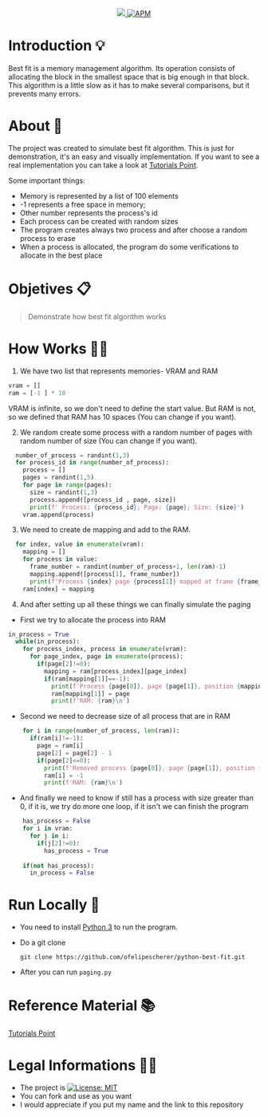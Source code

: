 
<div align=center>
<a href="https://www.python.org">
<img src="https://img.shields.io/badge/python-3.7-informational">
</a>
<a href="https://opensource.org/licenses/MIT">
<img alt="APM" src="https://img.shields.io/apm/l/vim-mode">
</a>
</div>      
      
# Introduction 💡
Best fit is a memory management algorithm. Its operation consists of allocating the block in the smallest space that is big enough in that block. This algorithm is a little slow as it has to make several comparisons, but it prevents many errors.

# About 📘
The project was created to simulate best fit algorithm. This is just for demonstration, it's an easy and visually implementation. If you want to see a real implementation you can take a look at [Tutorials Point](https://www.tutorialspoint.com/cplusplus-program-for-best-fit-algorithm-in-memory-management).

Some important things:
-  Memory is represented by a list of 100 elements
- -1 represents a free space in memory;
- Other number represents the process's id
- Each process can be created with random sizes
- The program creates always two process and after choose a random process to erase
- When a process is allocated, the program do some verifications to allocate in the best place

# Objetives 📋

> Demonstrate how best fit algorithm works

# How Works 👨‍🏫

1. We have two list that represents memories- VRAM and RAM
```python
vram = []
ram = [-1 ] * 10
```
VRAM is infinite, so we don't need to define the start value. But RAM is not, so we defined that RAM has 10 spaces (You can change if you want).

2. We random create some process with a random number of pages with random number of size (You can change if you want).
```python
  number_of_process = randint(1,3)
  for process_id in range(number_of_process):
    process = []
    pages = randint(1,5)
    for page in range(pages):
      size = randint(1,3)
      process.append([process_id , page, size])
      print(f' Process: {process_id}; Page: {page}; Size: {size}')
    vram.append(process)
```

3. We need to create de mapping and add to the RAM.
```python
  for index, value in enumerate(vram):
    mapping = []
    for process in value:
      frame_number = randint(number_of_process+1, len(ram)-1)
      mapping.append([process[1], frame_number])
      print(f'Process {index} page {process[1]} mapped at frame {frame_number}')
    ram[index] = mapping
```

4. And after setting up all these things we can finally simulate the paging
 - First we try to allocate the process into RAM  
```python
in_process = True
  while(in_process):
    for process_index, process in enumerate(vram):
      for page_index, page in enumerate(process):
        if(page[2]!=0):
          mapping = ram[process_index][page_index]
          if(ram[mapping[1]]==-1):
            print(f'Process {page[0]}, page {page[1]}, position {mapping[1]} allocated')
            ram[mapping[1]] = page
            print(f'RAM: {ram}\n')
```
 - Second we need to decrease size of all process that are in RAM
```python
    for i in range(number_of_process, len(ram)):
      if(ram[i]!=-1):
        page = ram[i]
        page[2] = page[2] - 1
        if(page[2]<=0):
          print(f'Removed process {page[0]}, page {page[1]}, position {ram.index(ram[i])} because processing has finished')
          ram[i] = -1
          print(f'RAM: {ram}\n')
```
 - And finally we need to know if still has a process with size greater than 0, if it is, we try do more one loop, if it isn't we can finish the program
```python
    has_process = False
    for i in vram:
      for j in i:
        if(j[2]!=0):
          has_process = True
    
    if(not has_process):
      in_process = False
```

# Run Locally 📂
- You need to install [Python 3](https://www.python.org/downloads) to run the program.

- Do a git clone

      git clone https://github.com/ofelipescherer/python-best-fit.git

- After you can run `paging.py`

# Reference Material 📚
[Tutorials Point](https://www.tutorialspoint.com/cplusplus-program-for-best-fit-algorithm-in-memory-management)

# Legal Informations 👩‍⚖️

- The project is [![License: MIT](https://img.shields.io/badge/License-MIT-yellow.svg)](https://opensource.org/licenses/MIT)
- You can fork and use as you want
- I would appreciate if you put my name and the link to this repository
